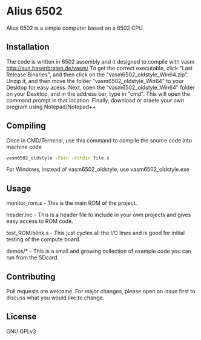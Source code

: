 # Alius 6502

Alius 6502 is a simple computer based on a 6502 CPU.

## Installation

The code is written in 6502 assembly and it designed to compile with vasm http://sun.hasenbraten.de/vasm/
To get the correct executable, click "Last Release Binaries", and then click on the "vasm6502_oldstyle_Win64.zip". Unzip it, and then move the folder "vasm6502_oldstyle_Win64" to your Desktop for easy acess. Next, open the "vasm6502_oldstyle_Win64" folder on your Desktop, and in the address bar, type in "cmd". This will open the command prompt in that location. Finally, download or craete your own program using Notepad/Notepad++


## Compiling
Once in CMD/Terminal, use this command to compile the source code into machine code
```bash
vasm6502_oldstyle -Fbin -dotdir file.s
```
For Windows, instead of vasm6502_oldstyle, use vasm6502_oldstyle.exe
## Usage
monitor_rom.s - This is the main ROM of the project.

header.inc - This is a header file to include in your own projects and gives easy access to ROM code.


test_ROM/blink.s - This just cycles all the I/O lines and is good for initial testing of the compute board.

demos/* - This is a small and growing collection of example code you can run from the SDcard.

## Contributing
Pull requests are welcome. For major changes, please open an issue first to discuss what you would like to change.

## License
GNU GPLv3

